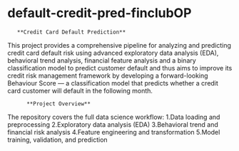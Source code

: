 # default-credit-pred-finclubOP
       **Credit Card Default Prediction**
This project provides a comprehensive pipeline for analyzing and predicting credit card default risk using advanced exploratory data analysis (EDA), behavioral trend analysis, financial feature analysis and  a binary classification model to predict customer default and thus aims to improve its credit risk management framework by developing a forward-looking Behaviour Score — a classification model that predicts whether a credit card customer will default in the following month.

          **Project Overview**
The repository covers the full data science workflow:
1.Data loading and preprocessing
2.Exploratory data analysis (EDA)
3.Behavioral trend and financial risk analysis
4.Feature engineering and transformation
5.Model training, validation, and prediction
